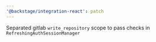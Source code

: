 ```yaml
---
'@backstage/integration-react': patch
---
```


Separated gitlab `write_repository` scope to pass checks in `RefreshingAuthSessionManager`
